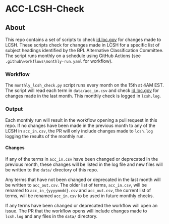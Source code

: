 # ACC-LCSH-Check
## About
This repo contains a set of scripts to check [id.loc.gov](id.loc.gov) for changes made to LCSH. These scripts check for changes made in LCSH for a specific list of subject headings identified by the BPL Alternative Classification Committee. The script runs monthly on a schedule using GitHub Actions (see `.github\workflows\monthly-run.yaml` for workflow).

### Workflow
The `monthly_lcsh_check.py` script runs every month on the 15th at 4AM EST. The script will read each term in `data/acc_in.csv` and check [id.loc.gov](id.loc.gov) for changes made in the last month. This monthly check is logged in `lcsh.log`. 

### Output
Each monthly run will result in the workflow opening a pull request in this repo. If no changes have been made in the previous month to any of the LCSH in `acc_in.csv`, the PR will only include changes made to `lcsh.log` logging the results of the monthly run. 

#### Changes
If any of the terms in `acc_in.csv` have been changed or deprecated in the previous month, these changes will be listed in the log file and new files will be written to the `data/` directory of this repo. 

Any terms that have not been changed or deprecated in the last month will be written to `acc_out.csv`. The older list of terms, `acc_in.csv`, will be renamed to `acc_in_{yyyymmdd}.csv` and `acc_out.csv`, the current list of terms, will be renamed `acc_in.csv` to be used in future monthly checks.

If any terms have been changed or deprecated the workflow will open an issue. The PR that the workflow opens will include changes made to `lcsh.log` and any files in the `data/` directory.